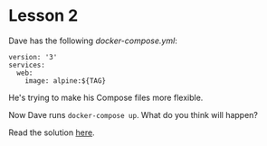 # Lesson 2

Dave has the following _docker-compose.yml_:

```docker
version: '3'
services:
  web:
    image: alpine:${TAG}

```

He's trying to make his Compose files more flexible.

Now Dave runs `docker-compose up`. What do you think will happen?

Read the solution [here](SOLUTION.md).
